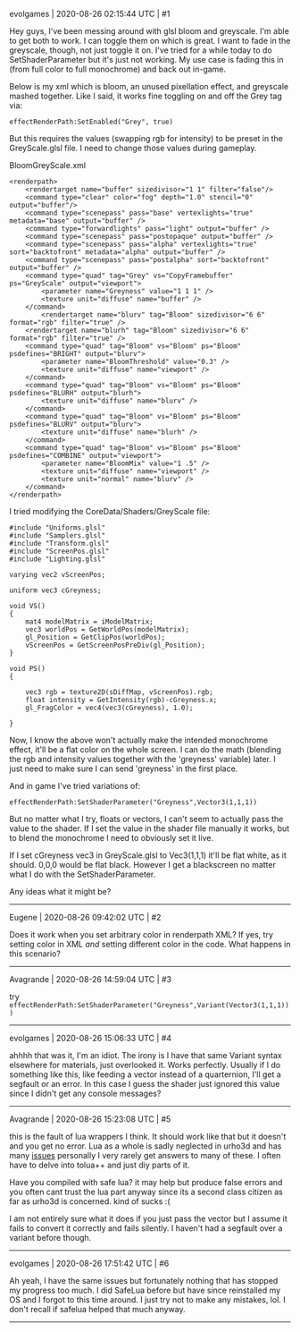 evolgames | 2020-08-26 02:15:44 UTC | #1

Hey guys, I've been messing around with glsl bloom and greyscale.
I'm able to get both to work. I can toggle them on which is great.
I want to fade in the greyscale, though, not just toggle it on. I've tried for a while today to do SetShaderParameter but it's just not working.
My use case is fading this in (from full color to full monochrome) and back out in-game.

Below is my xml which is bloom, an unused pixellation effect, and greyscale mashed together. Like I said, it works fine toggling on and off the Grey tag via:
```
effectRenderPath:SetEnabled("Grey", true)
```
But this requires the values (swapping rgb for intensity) to be preset in the GreyScale.glsl file. I need to change those values during gameplay.

BloomGreyScale.xml
```
<renderpath>
	<rendertarget name="buffer" sizedivisor="1 1" filter="false"/> 
    <command type="clear" color="fog" depth="1.0" stencil="0" output="buffer"/>
    <command type="scenepass" pass="base" vertexlights="true" metadata="base" output="buffer" />
    <command type="forwardlights" pass="light" output="buffer" />
    <command type="scenepass" pass="postopaque" output="buffer" />
    <command type="scenepass" pass="alpha" vertexlights="true" sort="backtofront" metadata="alpha" output="buffer" />
    <command type="scenepass" pass="postalpha" sort="backtofront" output="buffer" />
	<command type="quad" tag="Grey" vs="CopyFramebuffer" ps="GreyScale" output="viewport">
		<parameter name="Greyness" value="1 1 1" />
		<texture unit="diffuse" name="buffer" />
	</command>
	    <rendertarget name="blurv" tag="Bloom" sizedivisor="6 6" format="rgb" filter="true" />
    <rendertarget name="blurh" tag="Bloom" sizedivisor="6 6" format="rgb" filter="true" />
    <command type="quad" tag="Bloom" vs="Bloom" ps="Bloom" psdefines="BRIGHT" output="blurv">
        <parameter name="BloomThreshold" value="0.3" />
        <texture unit="diffuse" name="viewport" />
    </command>
    <command type="quad" tag="Bloom" vs="Bloom" ps="Bloom" psdefines="BLURH" output="blurh">
        <texture unit="diffuse" name="blurv" />
    </command>
    <command type="quad" tag="Bloom" vs="Bloom" ps="Bloom" psdefines="BLURV" output="blurv">
        <texture unit="diffuse" name="blurh" />
    </command>
    <command type="quad" tag="Bloom" vs="Bloom" ps="Bloom" psdefines="COMBINE" output="viewport">
        <parameter name="BloomMix" value="1 .5" />
        <texture unit="diffuse" name="viewport" />
        <texture unit="normal" name="blurv" />
    </command>
</renderpath>
```

I tried modifying the CoreData/Shaders/GreyScale file:
```
#include "Uniforms.glsl"
#include "Samplers.glsl"
#include "Transform.glsl"
#include "ScreenPos.glsl"
#include "Lighting.glsl"

varying vec2 vScreenPos;

uniform vec3 cGreyness;

void VS()
{
    mat4 modelMatrix = iModelMatrix;
    vec3 worldPos = GetWorldPos(modelMatrix);
    gl_Position = GetClipPos(worldPos);
    vScreenPos = GetScreenPosPreDiv(gl_Position);
}

void PS()
{

    vec3 rgb = texture2D(sDiffMap, vScreenPos).rgb;
    float intensity = GetIntensity(rgb)-cGreyness.x;
    gl_FragColor = vec4(vec3(cGreyness), 1.0);

}
```
Now, I know the above won't actually make the intended monochrome effect, it'll be a flat color on the whole screen. I can do the math (blending the rgb and intensity values together with the 'greyness' variable) later. I just need to make sure I can send 'greyness' in the first place.

And in game I've tried variations of:
```
effectRenderPath:SetShaderParameter("Greyness",Vector3(1,1,1))
```
But no matter what I try, floats or vectors, I can't seem to actually pass the value to the shader. If I set the value in the shader file manually it works, but to blend the monochrome I need to obviously set it live.

If I set cGreyness vec3 in GreyScale.glsl to Vec3(1,1,1) it'll be flat white, as it should. 0,0,0 would be flat black. However I get a blackscreen no matter what I do with the SetShaderParameter.

Any ideas what it might be?

-------------------------

Eugene | 2020-08-26 09:42:02 UTC | #2

Does it work when you set arbitrary color in renderpath XML?
If yes, try setting color in XML _and_ setting different color in the code. What happens in this scenario?

-------------------------

Avagrande | 2020-08-26 14:59:04 UTC | #3

try 
`    effectRenderPath:SetShaderParameter("Greyness",Variant(Vector3(1,1,1)))`

-------------------------

evolgames | 2020-08-26 15:06:33 UTC | #4

ahhhh that was it, I'm an idiot. The irony is I have that same Variant syntax elsewhere for materials, just overlooked it. Works perfectly.
Usually if I do something like this, like feeding a vector instead of a quarternion, I'll get a segfault or an error. In this case I guess the shader just ignored this value since I didn't get any console messages?

-------------------------

Avagrande | 2020-08-26 15:23:08 UTC | #5

this is the fault of lua wrappers I think. It should work like that but it doesn't and you get no error. Lua as a whole is sadly neglected in urho3d and has many [issues](https://discourse.urho3d.io/t/lua-animated-model-is-not-a-drawable/6322) personally I very rarely get answers to many of these. I often have to delve into tolua++ and just diy parts of it. 

Have you compiled with safe lua? it may help but produce false errors and you often cant trust the lua part anyway since its a second class citizen as far as urho3d is concerned.  kind of sucks :( 

I am not entirely sure what it does if you just pass the vector but I assume it fails to convert it correctly and fails silently. I haven't had a segfault over a variant before though.

-------------------------

evolgames | 2020-08-26 17:51:42 UTC | #6

Ah yeah, I have the same issues but fortunately nothing that has stopped my progress too much. I did SafeLua before but have since reinstalled my OS and I forgot to this time around. I just try not to make any mistakes, lol. I don't recall if safelua helped that much anyway.

-------------------------


